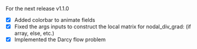 For the next release v1.1.0
- [X] Added colorbar to animate fields
- [X] Fixed the args inputs to construct the local matrix for nodal_div_grad: (if array, else, etc.)
- [X] Implemented the Darcy flow problem
